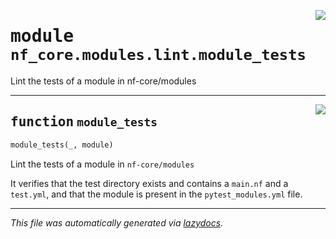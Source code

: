<!-- markdownlint-disable -->

<a href="../../nf_core/modules/lint/module_tests.py#L0"><img align="right" style="float:right;" src="https://img.shields.io/badge/-source-cccccc?style=flat-square"></a>

# <kbd>module</kbd> `nf_core.modules.lint.module_tests`
Lint the tests of a module in nf-core/modules 


---

<a href="../../nf_core/modules/lint/module_tests.py#L12"><img align="right" style="float:right;" src="https://img.shields.io/badge/-source-cccccc?style=flat-square"></a>

## <kbd>function</kbd> `module_tests`

```python
module_tests(_, module)
```

Lint the tests of a module in ``nf-core/modules`` 

It verifies that the test directory exists and contains a ``main.nf`` and a ``test.yml``, and that the module is present in the ``pytest_modules.yml`` file. 




---

_This file was automatically generated via [lazydocs](https://github.com/ml-tooling/lazydocs)._
